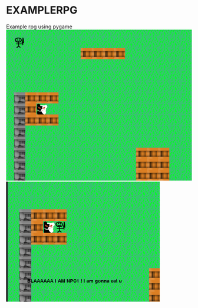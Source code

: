 # EXAMPLERPG
Example rpg using pygame
![b](https://github.com/alexdieu/EXAMPLERPG/blob/main/image_2020-11-26_115234.png)
![e](https://github.com/alexdieu/EXAMPLERPG/blob/main/image_2020-11-26_115254.png)
